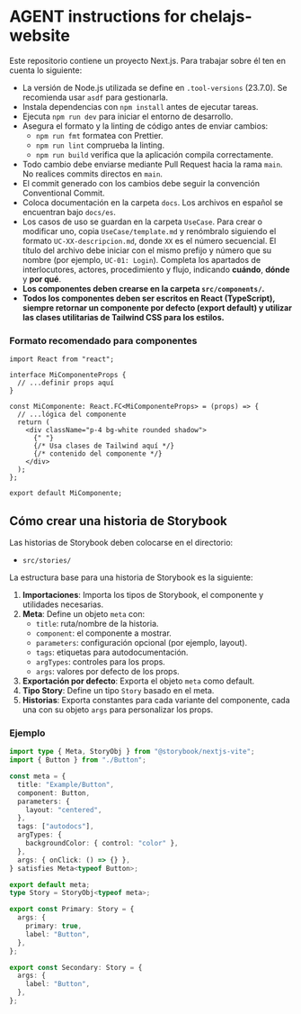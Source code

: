 # AGENT instructions for chelajs-website

Este repositorio contiene un proyecto Next.js. Para trabajar sobre él ten en cuenta lo siguiente:

- La versión de Node.js utilizada se define en `.tool-versions` (23.7.0). Se recomienda usar `asdf` para gestionarla.
- Instala dependencias con `npm install` antes de ejecutar tareas.
- Ejecuta `npm run dev` para iniciar el entorno de desarrollo.
- Asegura el formato y la linting de código antes de enviar cambios:
  - `npm run fmt` formatea con Prettier.
  - `npm run lint` comprueba la linting.
  - `npm run build` verifica que la aplicación compila correctamente.
- Todo cambio debe enviarse mediante Pull Request hacia la rama `main`. No realices commits directos en `main`.
- El commit generado con los cambios debe seguir la convención Conventional Commit.
- Coloca documentación en la carpeta `docs`. Los archivos en español se encuentran bajo `docs/es`.
- Los casos de uso se guardan en la carpeta `UseCase`. Para crear o modificar uno,
  copia `UseCase/template.md` y renómbralo siguiendo el formato `UC-XX-descripcion.md`,
  donde `XX` es el número secuencial. El título del archivo debe iniciar con el
  mismo prefijo y número que su nombre (por ejemplo, `UC-01: Login`).
  Completa los apartados de interlocutores, actores, procedimiento y flujo,
  indicando **cuándo**, **dónde** y **por qué**.
- **Los componentes deben crearse en la carpeta `src/components/`.**
- **Todos los componentes deben ser escritos en React (TypeScript), siempre retornar un componente por defecto (export default) y utilizar las clases utilitarias de Tailwind CSS para los estilos.**

### Formato recomendado para componentes

```tsx
import React from "react";

interface MiComponenteProps {
  // ...definir props aquí
}

const MiComponente: React.FC<MiComponenteProps> = (props) => {
  // ...lógica del componente
  return (
    <div className="p-4 bg-white rounded shadow">
      {" "}
      {/* Usa clases de Tailwind aquí */}
      {/* contenido del componente */}
    </div>
  );
};

export default MiComponente;
```

## Cómo crear una historia de Storybook

Las historias de Storybook deben colocarse en el directorio:

- `src/stories/`

La estructura base para una historia de Storybook es la siguiente:

1. **Importaciones**: Importa los tipos de Storybook, el componente y utilidades necesarias.
2. **Meta**: Define un objeto `meta` con:
   - `title`: ruta/nombre de la historia.
   - `component`: el componente a mostrar.
   - `parameters`: configuración opcional (por ejemplo, layout).
   - `tags`: etiquetas para autodocumentación.
   - `argTypes`: controles para los props.
   - `args`: valores por defecto de los props.
3. **Exportación por defecto**: Exporta el objeto `meta` como default.
4. **Tipo Story**: Define un tipo `Story` basado en el meta.
5. **Historias**: Exporta constantes para cada variante del componente, cada una con su objeto `args` para personalizar los props.

### Ejemplo

```typescript
import type { Meta, StoryObj } from "@storybook/nextjs-vite";
import { Button } from "./Button";

const meta = {
  title: "Example/Button",
  component: Button,
  parameters: {
    layout: "centered",
  },
  tags: ["autodocs"],
  argTypes: {
    backgroundColor: { control: "color" },
  },
  args: { onClick: () => {} },
} satisfies Meta<typeof Button>;

export default meta;
type Story = StoryObj<typeof meta>;

export const Primary: Story = {
  args: {
    primary: true,
    label: "Button",
  },
};

export const Secondary: Story = {
  args: {
    label: "Button",
  },
};
```
